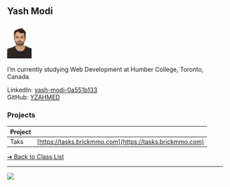 

## Yash Modi

![Yaqoob Zahoor Ahmed](../images/yzahmed.jpg)

I’m currently studying Web Development at Humber College, Toronto, Canada.


LinkedIn: [yash-modi-0a551b133](https://www.linkedin.com/in/yash-modi-0a551b133/)  
GitHub: [YZAHMED](https://github.com/YZAHMED)  

### Projects

| Project | |
| - | - |
| Taks | [https://tasks.brickmmo.com](https://tasks.brickmmo.com)

[&#10132; Back to Class List](/)

---

<a href="https://brickmmo.com">
<img src="https://brickmmo.com/images/brickmmo-logo-horizontal.jpg" width="100">
</a>

